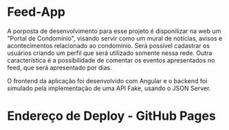 # Feed-App

A porposta de desenvolvimento para esse projeto é disponilizar na web um "Portal de Condomínio", visando servir como um mural de notícias, avisos e acontecimentos relacionado ao condomínio. Será possível cadastrar os usuários criando um perfil que será utilizado somente nessa rede. Outra característica é a possibilidade de comentar os eventos apresentados no feed, que será apresentado por dias.

O frontend da aplicação foi desenvolvido com Angular e o backend foi simulado pela implementação de uma API Fake, usando o JSON Server.

# Endereço de Deploy - GitHub Pages


